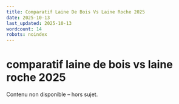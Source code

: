 ```yaml
---
title: Comparatif Laine De Bois Vs Laine Roche 2025
date: 2025-10-13
last_updated: 2025-10-13
wordcount: 14
robots: noindex
---
```


# comparatif laine de bois vs laine roche 2025

Contenu non disponible – hors sujet.